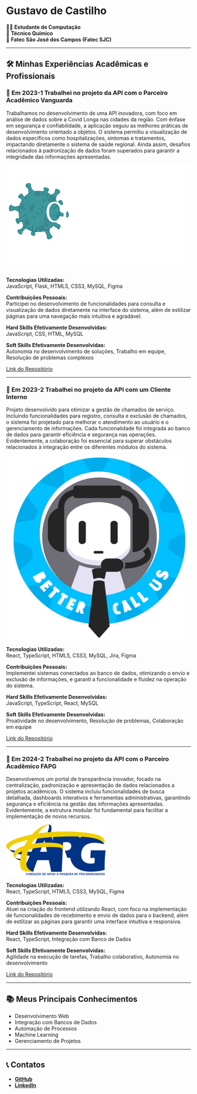 # Gustavo de Castilho

👨‍🎓 **Estudante de Computação**  
🔬 **Técnico Químico**  
🏫 **Fatec São José dos Campos (Fatec SJC)**  

---

## 🛠️ Minhas Experiências Acadêmicas e Profissionais

### 🚀 Em 2023-1 Trabalhei no projeto da API com o Parceiro Acadêmico Vanguarda
  Trabalhamos no desenvolvimento de uma API inovadora, com foco em análise de dados sobre a Covid Longa nas cidades da região. Com ênfase em segurança e confiabilidade, a aplicação seguiu as melhores práticas de desenvolvimento orientado a objetos. O sistema permitiu a visualização de dados específicos como hospitalizações, sintomas e tratamentos, impactando diretamente o sistema de saúde regional. Ainda assim, desafios relacionados à padronização de dados foram superados para garantir a integridade das informações apresentadas.

![Logo Consulta-vid](https://github.com/APIEquipe/EquipeTechEmpireAPI/blob/main/api/static/img/logo.png)

**Tecnologias Utilizadas:**  
JavaScript, Flask, HTML5, CSS3, MySQL, Figma  

**Contribuições Pessoais:**  
Participei no desenvolvimento de funcionalidades para consulta e visualização de dados diretamente na interface do sistema, além de estilizar páginas para uma navegação mais intuitiva e agradável.

**Hard Skills Efetivamente Desenvolvidas:**  
JavaScript, CSS, HTML, MySQL  

**Soft Skills Efetivamente Desenvolvidas:**  
Autonomia no desenvolvimento de soluções, Trabalho em equipe, Resolução de problemas complexos

[Link do Repositório](https://github.com/APIEquipe/EquipeTechEmpireAPI/tree/main)

---

### 🚀 Em 2023-2 Trabalhei no projeto da API com um Cliente Interno
  Projeto desenvolvido para otimizar a gestão de chamados de serviço. Incluindo funcionalidades para registro, consulta e exclusão de chamados, o sistema foi projetado para melhorar o atendimento ao usuário e o gerenciamento de informações. Cada funcionalidade foi integrada ao banco de dados para garantir eficiência e segurança nas operações. Evidentemente, a colaboração foi essencial para superar obstáculos relacionados à integração entre os diferentes módulos do sistema.

![Logo Better Call Us](https://github.com/BananaaScript/BetterCallUs/blob/main/BetterCallUs/BetterCallUs/src/app/src/styles/img/logo.png)

**Tecnologias Utilizadas:**  
React, TypeScript, HTML5, CSS3, MySQL, Jira, Figma  

**Contribuições Pessoais:**  
Implementei sistemas conectados ao banco de dados, otimizando o envio e exclusão de informações, e garanti a funcionalidade e fluidez na operação do sistema.

**Hard Skills Efetivamente Desenvolvidas:**  
JavaScript, TypeScript, React, MySQL  

**Soft Skills Efetivamente Desenvolvidas:**  
Proatividade no desenvolvimento, Resolução de problemas, Colaboração em equipe  

[Link do Repositório](https://github.com/BananaaScript/BetterCallUs/tree/main)

---

### 🚀 Em 2024-2 Trabalhei no projeto da API com o Parceiro Acadêmico FAPG
Desenvolvemos um portal de transparência inovador, focado na centralização, padronização e apresentação de dados relacionados a projetos acadêmicos. O sistema incluiu funcionalidades de busca detalhada, dashboards interativos e ferramentas administrativas, garantindo segurança e eficiência na gestão das informações apresentadas. Evidentemente, a estrutura modular foi fundamental para facilitar a implementação de novos recursos.

![Logo FAPG](https://github.com/Code-Nine-FTC/API-2024.2-Front-End/blob/917be3c092f35dc1291dfcdbe599b2a3fe41686d/src/assets/logo-fapg.svg)

**Tecnologias Utilizadas:**  
React, TypeScript, HTML5, CSS3, MySQL, Figma  

**Contribuições Pessoais:**  
Atuei na criação do frontend utilizando React, com foco na implementação de funcionalidades de recebimento e envio de dados para o backend, além de estilizar as páginas para garantir uma interface intuitiva e responsiva.

**Hard Skills Efetivamente Desenvolvidas:**  
React, TypeScript, Integração com Banco de Dados  

**Soft Skills Efetivamente Desenvolvidas:**  
Agilidade na execução de tarefas, Trabalho colaborativo, Autonomia no desenvolvimento

[Link do Repositório](https://github.com/Code-Nine-FTC/API-2024.2/tree/main)

---

## 📚 Meus Principais Conhecimentos
- Desenvolvimento Web  
- Integração com Bancos de Dados  
- Automação de Processos  
- Machine Learning  
- Gerenciamento de Projetos
  
---

## 📞 Contatos
- [**GitHub**](https://github.com/GustavoCastilhoLucena)
- [**LinkedIn**](https://www.linkedin.com/in/gustavo-de-castilho/)
